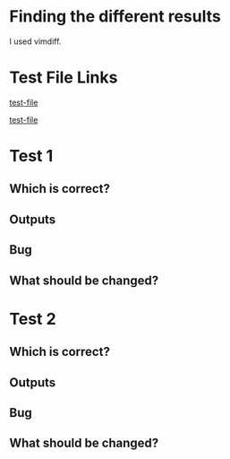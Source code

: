 # Finding the different results

I used vimdiff.

# Test File Links

[test-file](https://github.com/djun06/markdown-parser)

[test-file](https://github.com/djun06/markdown-parser)

# Test 1

## Which is correct?

## Outputs

## Bug

## What should be changed?

# Test 2

## Which is correct?

## Outputs

## Bug

## What should be changed?